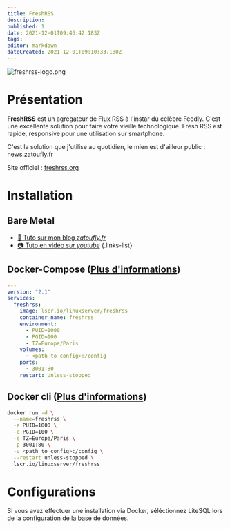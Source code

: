 ```yaml
---
title: FreshRSS
description: 
published: 1
date: 2021-12-01T09:46:42.183Z
tags: 
editor: markdown
dateCreated: 2021-12-01T09:10:33.180Z
---
```


![freshrss-logo.png](https://external-content.duckduckgo.com/iu/?u=https%3A%2F%2Ffreshrss.github.io%2FFreshRSS%2Fen%2Fimg%2Flogo_freshrss.png&f=1&nofb=1)

# Présentation
**FreshRSS** est un agrégateur de Flux RSS à l'instar du celèbre Feedly. C'est une excellente solution pour faire votre vieille technologique. Fresh RSS est rapide, responsive pour une utilisation sur smartphone.

C'est la solution que j'utilise au quotidien, le mien est d'ailleur public : news.zatoufly.fr

Site officiel : [freshrss.org](https://www.freshrss.org/)

# Installation
## Bare Metal
- [:memo: Tuto sur mon blog *zatoufly.fr*](https://zatoufly.fr/installer-freshrss-sur-debian)
- [:camera: Tuto en vidéo *sur youtube*](https://www.youtube.com/watch?v=VXPtwcxRf1E)
{.links-list}
## Docker-Compose ([Plus d'informations](https://docs.linuxserver.io/general/docker-compose))
```yaml
---
version: "2.1"
services:
  freshrss:
    image: lscr.io/linuxserver/freshrss
    container_name: freshrss
    environment:
      - PUID=1000
      - PGID=100
      - TZ=Europe/Paris
    volumes:
      - <path to config>:/config
    ports:
      - 3001:80
    restart: unless-stopped
```
## Docker cli ([Plus d'informations](https://docs.docker.com/engine/reference/commandline/cli/))
```bash
docker run -d \
  --name=freshrss \
  -e PUID=1000 \
  -e PGID=100 \
  -e TZ=Europe/Paris \
  -p 3001:80 \
  -v <path to config>:/config \
  --restart unless-stopped \
  lscr.io/linuxserver/freshrss
```
# Configurations
Si vous avez effectuer une installation via Docker, séléctionnez LiteSQL lors de la configuration de la base de données.  

